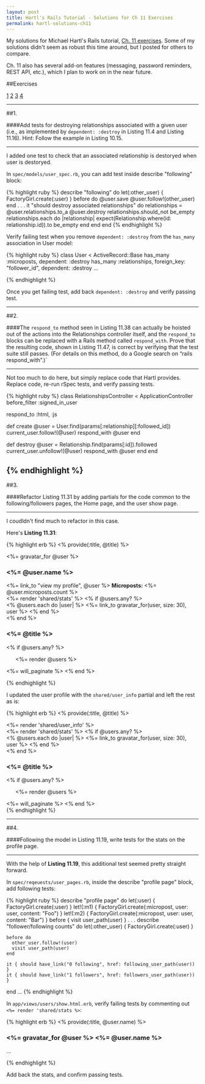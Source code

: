 ```yaml
---
layout: post
title: Hartl's Rails Tutorial - Solutions for Ch 11 Exercises 
permalink: hartl-solutions-ch11
---
```


My solutions for Michael Hartl's Rails tutorial, [Ch. 11 exercises](http://rails-3-2.railstutorial.org/book/following_users#sec-following_exercises). Some of my solutions didn't seem as robust this time around, but I posted for others to compare.

Ch. 11 also has several add-on features (messaging, password reminders, REST API, etc.), which I plan to work on in the near future.

<!--more-->

##Exercises 

[1](#step1)
[2](#step2)
[3](#step3)
[4](#step4)

---
<a name="step1"></a>
##1.

####Add tests for destroying relationships associated with a given user (i.e., as implemented by `dependent: :destroy` in Listing 11.4 and Listing 11.16). Hint: Follow the example in Listing 10.15.

---

I added one test to check that an associated relationship is destoryed when user is destoryed.  

In `spec/models/user_spec.rb`, you can add test inside describe "following" block:

{% highlight ruby %}
describe "following" do
  let(:other_user) { FactoryGirl.create(:user) }
  before do
    @user.save
    @user.follow!(other_user)
  end
  .
  .
  .
  it "should destroy associated relationships" do
    relationships = @user.relationships.to_a
    @user.destroy
    relationships.should_not be_empty
    relationships.each do |relationship|
      expect(Relationship.where(id: relationship.id)).to be_empty
    end
  end
end
{% endhighlight %}

Verify failing test when you remove `dependent: :destroy` from the `has_many` association in User model:

{% highlight ruby %}
class User < ActiveRecord::Base
  has_many :microposts, dependent: :destroy
  has_many :relationships, foreign_key: "follower_id", dependent: :destroy
  ...

{% endhighlight %}

Once you get failing test, add back `dependent: :destroy` and verify passing test.


---
<a name="step2"></a>
##2.

####The `respond_to` method seen in Listing 11.38 can actually be hoisted out of the actions into the Relationships controller itself, and the `respond_to` blocks can be replaced with a Rails method called `respond_with`. Prove that the resulting code, shown in Listing 11.47, is correct by verifying that the test suite still passes. (For details on this method, do a Google search on “rails respond_with”.)`

---

Not too much to do here, but simply replace code that Hartl provides.  Replace code, re-run rSpec tests, and verify passing tests.


{% highlight ruby %}
class RelationshipsController < ApplicationController
  before_filter :signed_in_user

  respond_to :html, :js

  def create
    @user = User.find(params[:relationship][:followed_id])
    current_user.follow!(@user)
    respond_with @user
  end

  def destroy
    @user = Relationship.find(params[:id]).followed
    current_user.unfollow!(@user)
    respond_with @user
  end
end

{% endhighlight %}
---
<a name="step3"></a>
##3.

####Refactor Listing 11.31 by adding partials for the code common to the following/followers pages, the Home page, and the user show page.

---

I coudldn't find much to refactor in this case.  

Here's **Listing 11.31**:

{% highlight erb %}
<% provide(:title, @title) %>
<div class="row">
  <aside class="span4">
    <section>
      <%= gravatar_for @user %>
      <h1><%= @user.name %></h1>
      <span><%= link_to "view my profile", @user %></span>
      <span><b>Microposts:</b> <%= @user.microposts.count %></span>
    </section>
    <section>
      <%= render 'shared/stats' %>
      <% if @users.any? %>
        <div class="user_avatars">
          <% @users.each do |user| %>
            <%= link_to gravatar_for(user, size: 30), user %>
          <% end %>
        </div>
      <% end %>
    </section>
  </aside>
  <div class="span8">
    <h3><%= @title %></h3>
    <% if @users.any? %>
      <ul class="users">
        <%= render @users %>
      </ul>
      <%= will_paginate %>
    <% end %>
  </div>
</div>

{% endhighlight %}

I updated the user profile with the `shared/user_info` partial and left the rest as is:

{% highlight erb %}
<% provide(:title, @title) %>
<div class="row">
  <aside class="span4">
    <section>
      <%= render 'shared/user_info' %>
    </section>
    <section>
      <%= render 'shared/stats' %>
      <% if @users.any? %>
        <div class="user_avatars">
          <% @users.each do |user| %>
            <%= link_to gravatar_for(user, size: 30), user %>
          <% end %>
        </div>
      <% end %>
    </section>
  </aside>
  <div class="span8">
    <h3><%= @title %></h3>
    <% if @users.any? %>
      <ul class="users">
        <%= render @users %>
      </ul>
      <%= will_paginate %>
    <% end %>
  </div>
</div>
{% endhighlight %}


---
<a name="step4"></a>
##4.

####Following the model in Listing 11.19, write tests for the stats on the profile page.

---

With the help of **Listing 11.19**, this additional test seemed pretty straight forward.

In `spec/reqeuests/user_pages.rb`, inside the describe "profile page" block, add following tests:

{% highlight ruby %}
describe "profile page" do
  let(:user) { FactoryGirl.create(:user) }
  let!(:m1) { FactoryGirl.create(:micropost, user: user, content: "Foo") }
  let!(:m2) { FactoryGirl.create(:micropost, user: user, content: "Bar") }
  before { visit user_path(user) }
  .
  .
  .
  describe "follower/following counts" do
    let(:other_user) { FactoryGirl.create(:user) }
    
    before do
      other_user.follow!(user)
      visit user_path(user)
    end

    it { should have_link("0 following", href: following_user_path(user)) }
    it { should have_link("1 followers", href: followers_user_path(user)) }
  end
  ...
{% endhighlight %}

In `app/views/users/show.html.erb`, verify failing tests by commenting out `<%= render 'shared/stats %>`:

{% highlight erb %}
<% provide(:title, @user.name) %>
<div class="row">
  <aside class="span4">
    <section>
      <h1>
        <%= gravatar_for @user %>
        <%= @user.name %> <br>
      </h1>
    </section>
    <section>
      <!-- <%= render 'shared/stats' %> -->
    </section>
    ...

{% endhighlight %}

Add back the stats, and confirm passing tests.


